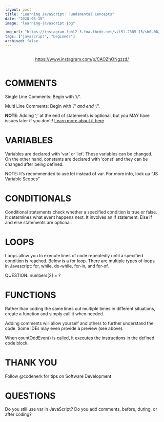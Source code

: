 ```yaml
---
layout: post
title: "Learning JavaScript: Fundamental Concepts"
date: "2020-05-15"
image: "learning-javascript.jpg"

img_url: "https://instagram.fphl2-3.fna.fbcdn.net/v/t51.2885-15/sh0.08/e35/p750x750/97523317_2939337539455557_6040468947473687804_n.jpg?_nc_ht=instagram.fphl2-3.fna.fbcdn.net&_nc_cat=109&_nc_ohc=rhUyTi5bQcoAX-FXo1M&oh=dd88dba0e1ea6c629b7a55a81b37f33d&oe=5FA5D076"
tags: ["javascript", "beginner"]
archived: false 
---
```


<div style="display: flex; justify-content: center;">

https://www.instagram.com/p/CAOZhONgzzd/

</div>

# COMMENTS
Single Line Comments: Begin with ‘//’.

Multi Line Comments: Begin with ‘/*’ and end ‘*/’.

**NOTE**: Adding ‘;’ at the end of statements is optional, but you MAY have issues later if you don’t! [Learn more about it here]()

# VARIABLES
Variables are declared with ‘var’ or ‘let’. These variables can be changed.
On the other hand, constants are declared with ‘const’ and they can be changed after being defined.

NOTE: It’s recommended to use let instead of var. For more info, look up “JS Variable Scopes”

# CONDITIONALS
Conditional statements check whether a specified condition is true or false. It determines what event happens next. It involves an if statement. Else if and else statements are optional.

# LOOPS
Loops allow you to execute lines of code repeatedly until a specified condition is reached. Below is a for loop. There are multiple types of loops in Javascript:
for, while, do-while, for-in, and for-of.

QUESTION: numbers[2] = ?

# FUNCTIONS
Rather than coding the same lines out multiple times in different situations, create a function and simply call it when needed.

Adding comments will allow yourself and others to further understand the code. Some IDEs may even provide a preview (see above).

When countOddEven() is called, it executes the instructions in the defined code block.

# THANK YOU
Follow @codeherk for tips on Software Development  

# QUESTIONS
Do you still use var in JavaScript?
Do you add comments, before, during, or after coding?
